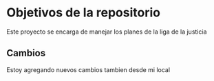 # Objetivos de la repositorio

Este proyecto se encarga de manejar los planes de la liga de la justicia


## Cambios

Estoy agregando nuevos cambios tambien desde mi local
